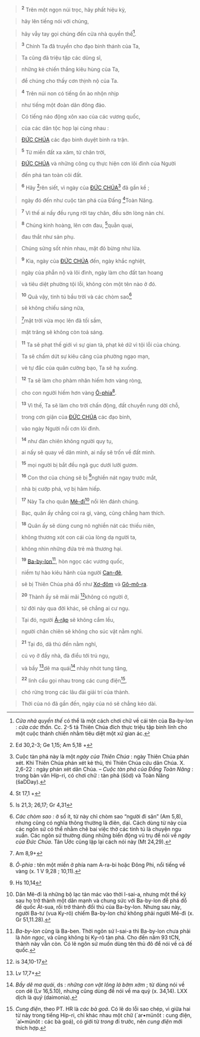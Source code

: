 > <sup><b>2</b></sup> Trên một ngọn núi trọc, hãy phất hiệu kỳ,
>


> hãy lên tiếng nói với chúng,
>


> hãy vẫy tay gọi chúng đến cửa nhà quyền thế[^4].
>


> <sup><b>3</b></sup> Chính Ta đã truyền cho đạo binh thánh của Ta,
>


> Ta cũng đã triệu tập các dũng sĩ,
>


> những kẻ chiến thắng kiêu hùng của Ta,
>


> để chúng cho thấy cơn thịnh nộ của Ta.
>


> <sup><b>4</b></sup> Trên núi non có tiếng ồn ào nhộn nhịp
>


> như tiếng một đoàn dân đông đảo.
>


> Có tiếng náo động xôn xao của các vương quốc,
>


> của các dân tộc họp lại cùng nhau :
>


> [ĐỨC CHÚA]() các đạo binh duyệt binh ra trận.
>


> <sup><b>5</b></sup> Từ miền đất xa xăm, từ chân trời,
>


> [ĐỨC CHÚA]() và những công cụ thực hiện cơn lôi đình của Người
>


> đến phá tan toàn cõi đất.
>


> <sup><b>6</b></sup> Hãy [^2*]rên siết, vì ngày của [ĐỨC CHÚA]()[^5] đã gần kề ;
>


> ngày đó đến như cuộc tàn phá của Đấng [^3*]Toàn Năng.
>


> <sup><b>7</b></sup> Vì thế ai nấy đều rụng rời tay chân, đều sờn lòng nản chí.
>


> <sup><b>8</b></sup> Chúng kinh hoàng, lên cơn đau, [^4*]quằn quại,
>


> đau thắt như sản phụ.
>


> Chúng sửng sốt nhìn nhau, mặt đỏ bừng như lửa.
>


> <sup><b>9</b></sup> Kìa, ngày của [ĐỨC CHÚA]() đến, ngày khắc nghiệt,
>


> ngày của phẫn nộ và lôi đình, ngày làm cho đất tan hoang
>


> và tiêu diệt phường tội lỗi, không còn một tên nào ở đó.
>


> <sup><b>10</b></sup> Quả vậy, tinh tú bầu trời và các chòm sao[^6]
>


> sẽ không chiếu sáng nữa,
>


> [^5*]mặt trời vừa mọc lên đã tối sầm,
>


> mặt trăng sẽ không còn toả sáng.
>


> <sup><b>11</b></sup> Ta sẽ phạt thế giới vì sự gian tà, phạt kẻ dữ vì tội lỗi của chúng.
>


> Ta sẽ chấm dứt sự kiêu căng của phường ngạo mạn,
>


> vẻ tự đắc của quân cường bạo, Ta sẽ hạ xuống.
>


> <sup><b>12</b></sup> Ta sẽ làm cho phàm nhân hiếm hơn vàng ròng,
>


> cho con người hiếm hơn vàng [Ô-phia]()[^7].
>


> <sup><b>13</b></sup> Vì thế, Ta sẽ làm cho trời chấn động, đất chuyển rung dời chỗ,
>


> trong cơn giận của [ĐỨC CHÚA]() các đạo binh,
>


> vào ngày Người nổi cơn lôi đình.
>


> <sup><b>14</b></sup> như đàn chiên không người quy tụ,
>


> ai nấy sẽ quay về dân mình, ai nấy sẽ trốn về đất mình.
>


> <sup><b>15</b></sup> mọi người bị bắt đều ngã gục dưới lưỡi gươm.
>


> <sup><b>16</b></sup> Con thơ của chúng sẽ bị [^7*]nghiền nát ngay trước mắt,
>


> nhà bị cướp phá, vợ bị hãm hiếp.
>


> <sup><b>17</b></sup> Này Ta cho quân [Mê-đi]()[^10] nổi lên đánh chúng.
>


> Bạc, quân ấy chẳng coi ra gì, vàng, cũng chẳng ham thích.
>


> <sup><b>18</b></sup> Quân ấy sẽ dùng cung nỏ nghiền nát các thiếu niên,
>


> không thương xót con cái của lòng dạ người ta,
>


> không nhìn những đứa trẻ mà thương hại.
>


> <sup><b>19</b></sup> [Ba-by-lon]()[^11], hòn ngọc các vương quốc,
>


> niềm tự hào kiêu hãnh của người [Can-đê](),
>


> sẽ bị Thiên Chúa phá đổ như [Xơ-đôm]() và [Gô-mô-ra]().
>


> <sup><b>20</b></sup> Thành ấy sẽ mãi mãi [^8*]không có người ở,
>


> từ đời này qua đời khác, sẽ chẳng ai cư ngụ.
>


> Tại đó, người [Ả-rập]() sẽ không cắm lều,
>


> người chăn chiên sẽ không cho súc vật nằm nghỉ.
>


> <sup><b>21</b></sup> Tại đó, dã thú đến nằm nghỉ,
>


> cú vọ ở đầy nhà, đà điểu tới trú ngụ,
>


> và bầy [^9*]dê ma quái[^12] nhảy nhót tung tăng,
>


> <sup><b>22</b></sup> linh cẩu gọi nhau trong các cung điện[^13],
>


> chó rừng trong các lâu đài giải trí của thành.
>


> Thời của nó đã gần đến, ngày của nó sẽ chẳng kéo dài.
>

[^4]: *Cửa nhà quyền thế* có thể là một cách chơi chữ về cái tên của Ba-by-lon : *cửa các thần*. Cc. 2-5 tả Thiên Chúa đích thực triệu tập binh lính cho một cuộc thánh chiến nhằm tiêu diệt một xứ gian ác.
[^5]: Cuộc tàn phá này là một *ngày của Thiên Chúa* : ngày Thiên Chúa phán xét. Khi Thiên Chúa phán xét kẻ thù, thì Thiên Chúa cứu dân Chúa. X. 2,6-22 : ngày phán xét dân Chúa. – *Cuộc tàn phá của Đấng Toàn Năng* : trong bản văn Híp-ri, có chơi chữ : tàn phá (šöd) và Toàn Năng (šaDDay).
[^6]: *Các chòm sao :* ở số ít, từ này chỉ chòm sao “người đi săn” (Am 5,8), nhưng cũng có nghĩa thông thường là điên, dại. Cách dùng từ này của các ngôn sứ có thể nhằm chê bai việc thờ các tinh tú là chuyện ngu xuẩn. Các ngôn sứ thường dùng những biến động vũ trụ để nói về *ngày của Đức Chúa*. Tân Ước cũng lặp lại cách nói này (Mt 24,29).
[^7]: *Ô-phia* : tên một miền ở phía nam A-ra-bi hoặc Đông Phi, nổi tiếng về vàng (x. 1 V 9,28 ; 10,11).
[^10]: Dân Mê-đi là những bộ lạc tản mác vào thời I-sai-a, nhưng một thế kỷ sau họ trở thành một dân mạnh và chung sức với Ba-by-lon để phá đổ đế quốc Át-sua, rồi trở thành đối thủ của Ba-by-lon. Nhưng sau này, người Ba-tư (vua Ky-rô) chiếm Ba-by-lon chứ không phải người Mê-đi (x. Gr 51,11.28).
[^11]: *Ba-by-lon* cũng là Ba-ben. Thời ngôn sứ I-sai-a thì Ba-by-lon chưa phải là *hòn ngọc*, và cũng không bị Ky-rô tàn phá. Cho đến năm 93 tCN, thành này vẫn còn. Có lẽ ngôn sứ muốn dùng tên thủ đô để nói về cả đế quốc.
[^12]: *Bầy dê ma quái*, ds : *những con vật lông lá bờm xờm* ; từ dùng nói về con dê (Lv 16,5.10), nhưng cũng dùng để nói về ma quỷ (x. 34,14). LXX dịch là *quỷ* (daimonia).
[^13]: *Cung điện*, theo PT. HR là *các bà goá*. Có lẽ do lỗi sao chép, vì giữa hai từ này trong tiếng Híp-ri, chỉ khác nhau một chữ (´ar•münôt : cung điện, ´al•münôt : các bà goá), có giới từ *trong* đi trước, nên *cung điện* mới thích hợp.
[^2*]: Ed 30,2-3; Ge 1,15; Am 5,18 +
[^3*]: St 17,1 +
[^4*]: Is 21,3; 26,17; Gr 4,31
[^5*]: Am 8,9+
[^7*]: Hs 10,14
[^8*]: is 34,10-17
[^9*]: Lv 17,7+